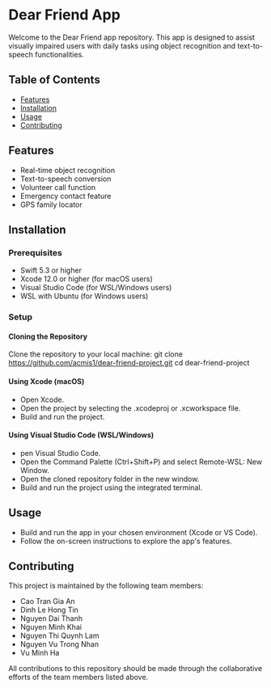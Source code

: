 # Dear Friend App

Welcome to the Dear Friend app repository. This app is designed to assist visually impaired users with daily tasks using object recognition and text-to-speech functionalities.

## Table of Contents

- [Features](#features)
- [Installation](#installation)
- [Usage](#usage)
- [Contributing](#contributing)

## Features

- Real-time object recognition
- Text-to-speech conversion
- Volunteer call function
- Emergency contact feature
- GPS family locator

## Installation

### Prerequisites

- Swift 5.3 or higher
- Xcode 12.0 or higher (for macOS users)
- Visual Studio Code (for WSL/Windows users)
- WSL with Ubuntu (for Windows users)

### Setup

#### Cloning the Repository

Clone the repository to your local machine:
git clone https://github.com/acmis1/dear-friend-project.git
cd dear-friend-project

#### Using Xcode (macOS)
- Open Xcode.
- Open the project by selecting the .xcodeproj or .xcworkspace file.
- Build and run the project.

#### Using Visual Studio Code (WSL/Windows)
- pen Visual Studio Code.
- Open the Command Palette (Ctrl+Shift+P) and select Remote-WSL: New Window.
- Open the cloned repository folder in the new window.
- Build and run the project using the integrated terminal.

## Usage
- Build and run the app in your chosen environment (Xcode or VS Code).
- Follow the on-screen instructions to explore the app's features.

## Contributing
This project is maintained by the following team members:
- Cao Tran Gia An 
- Dinh Le Hong Tin 
- Nguyen Dai Thanh 
- Nguyen Minh Khai 
- Nguyen Thi Quynh Lam 
- Nguyen Vu Trong Nhan 
- Vu Minh Ha 

All contributions to this repository should be made through the collaborative efforts of the team members listed above.
